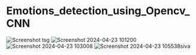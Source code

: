 # Emotions_detection_using_Opencv_CNN

![Screenshot tsg](https://github.com/TSG25/Emotions_detection_using_Opencv_CNN/assets/143053924/d1c5dbe3-a5c2-48d5-af7f-8cb9bb746121)
![Screenshot 2024-04-23 101200](https://github.com/TSG25/Emotions_detection_using_Opencv_CNN/assets/143053924/74851789-2e9b-4fb4-91ec-2d323b4a4b1e)
![Screenshot 2024-04-23 103008](https://github.com/TSG25/Emotions_detection_using_Opencv_CNN/assets/143053924/f7a60006-c9b4-4bbf-be7c-4162d3f82b75)
![Screenshot 2024-04-23 105538siva](https://github.com/TSG25/Emotions_detection_using_Opencv_CNN/assets/143053924/33dc18d2-6438-48eb-aef7-675916102d05)
